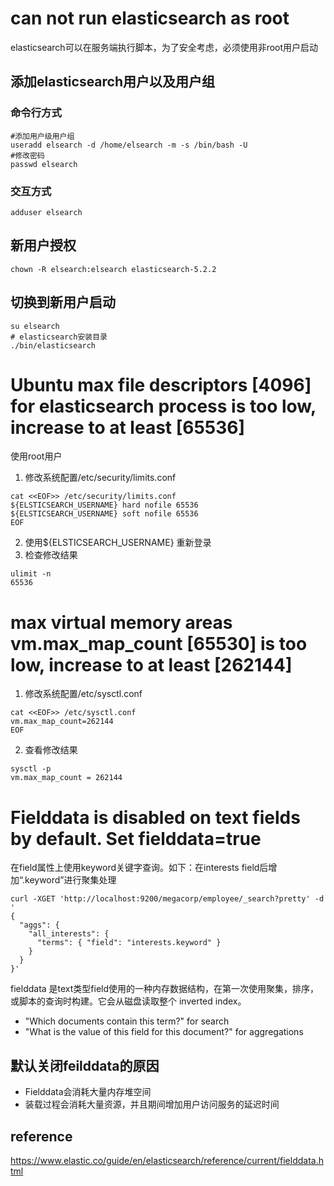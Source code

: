 # can not run elasticsearch as root
elasticsearch可以在服务端执行脚本，为了安全考虑，必须使用非root用户启动
## 添加elasticsearch用户以及用户组
### 命令行方式
```shell
#添加用户级用户组
useradd elsearch -d /home/elsearch -m -s /bin/bash -U
#修改密码
passwd elsearch
```
### 交互方式
```shell
adduser elsearch
```
## 新用户授权
```shell
chown -R elsearch:elsearch elasticsearch-5.2.2
```
## 切换到新用户启动
```shell
su elsearch
# elasticsearch安装目录
./bin/elasticsearch
```

# Ubuntu max file descriptors [4096] for elasticsearch process is too low, increase to at least [65536]
使用root用户
1. 修改系统配置/etc/security/limits.conf
```shell
cat <<EOF>> /etc/security/limits.conf
${ELSTICSEARCH_USERNAME} hard nofile 65536
${ELSTICSEARCH_USERNAME} soft nofile 65536
EOF
```
2. 使用${ELSTICSEARCH_USERNAME} 重新登录
3. 检查修改结果
```shell
ulimit -n
65536
```

# max virtual memory areas vm.max_map_count [65530] is too low, increase to at least [262144]
1.  修改系统配置/etc/sysctl.conf
```shell
cat <<EOF>> /etc/sysctl.conf
vm.max_map_count=262144
EOF
```
2. 查看修改结果
```shell
sysctl -p
vm.max_map_count = 262144
```
# Fielddata is disabled on text fields by default.  Set fielddata=true
在field属性上使用keyword关键字查询。如下：在interests field后增加“.keyword”进行聚集处理
```shell
curl -XGET 'http://localhost:9200/megacorp/employee/_search?pretty' -d '
{
  "aggs": {
    "all_interests": {
      "terms": { "field": "interests.keyword" }
    }
  }
}'
```
fielddata 是text类型field使用的一种内存数据结构，在第一次使用聚集，排序，或脚本的查询时构建。它会从磁盘读取整个 inverted index。
- "Which documents contain this term?" for search
- "What is the value of this field for this document?" for aggregations
## 默认关闭feilddata的原因
- Fielddata会消耗大量内存堆空间
- 装载过程会消耗大量资源，并且期间增加用户访问服务的延迟时间

## reference
https://www.elastic.co/guide/en/elasticsearch/reference/current/fielddata.html

